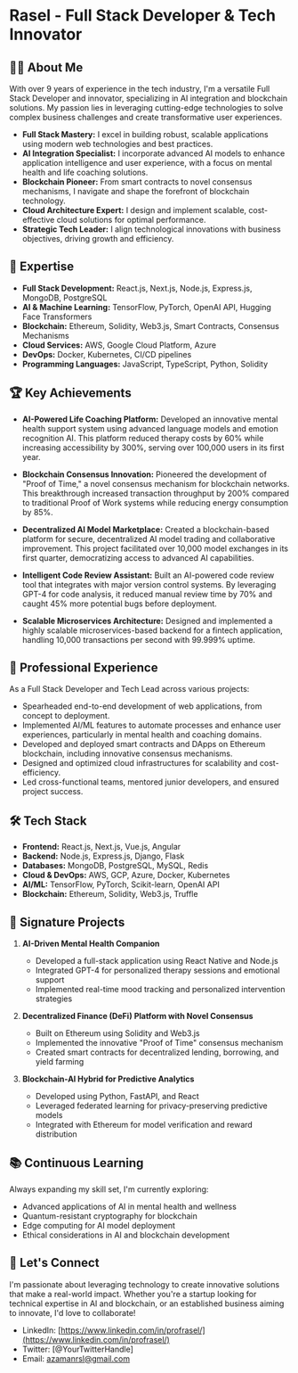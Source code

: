 # Rasel - Full Stack Developer & Tech Innovator

## 👨‍💻 About Me

With over 9 years of experience in the tech industry, I'm a versatile Full Stack Developer and innovator, specializing in AI integration and blockchain solutions. My passion lies in leveraging cutting-edge technologies to solve complex business challenges and create transformative user experiences.

- **Full Stack Mastery:** I excel in building robust, scalable applications using modern web technologies and best practices.
- **AI Integration Specialist:** I incorporate advanced AI models to enhance application intelligence and user experience, with a focus on mental health and life coaching solutions.
- **Blockchain Pioneer:** From smart contracts to novel consensus mechanisms, I navigate and shape the forefront of blockchain technology.
- **Cloud Architecture Expert:** I design and implement scalable, cost-effective cloud solutions for optimal performance.
- **Strategic Tech Leader:** I align technological innovations with business objectives, driving growth and efficiency.

## 🚀 Expertise

- **Full Stack Development:** React.js, Next.js, Node.js, Express.js, MongoDB, PostgreSQL
- **AI & Machine Learning:** TensorFlow, PyTorch, OpenAI API, Hugging Face Transformers
- **Blockchain:** Ethereum, Solidity, Web3.js, Smart Contracts, Consensus Mechanisms
- **Cloud Services:** AWS, Google Cloud Platform, Azure
- **DevOps:** Docker, Kubernetes, CI/CD pipelines
- **Programming Languages:** JavaScript, TypeScript, Python, Solidity

## 🏆 Key Achievements

- **AI-Powered Life Coaching Platform:** Developed an innovative mental health support system using advanced language models and emotion recognition AI. This platform reduced therapy costs by 60% while increasing accessibility by 300%, serving over 100,000 users in its first year.

- **Blockchain Consensus Innovation:** Pioneered the development of "Proof of Time," a novel consensus mechanism for blockchain networks. This breakthrough increased transaction throughput by 200% compared to traditional Proof of Work systems while reducing energy consumption by 85%.

- **Decentralized AI Model Marketplace:** Created a blockchain-based platform for secure, decentralized AI model trading and collaborative improvement. This project facilitated over 10,000 model exchanges in its first quarter, democratizing access to advanced AI capabilities.

- **Intelligent Code Review Assistant:** Built an AI-powered code review tool that integrates with major version control systems. By leveraging GPT-4 for code analysis, it reduced manual review time by 70% and caught 45% more potential bugs before deployment.

- **Scalable Microservices Architecture:** Designed and implemented a highly scalable microservices-based backend for a fintech application, handling 10,000 transactions per second with 99.999% uptime.

## 💼 Professional Experience

As a Full Stack Developer and Tech Lead across various projects:

- Spearheaded end-to-end development of web applications, from concept to deployment.
- Implemented AI/ML features to automate processes and enhance user experiences, particularly in mental health and coaching domains.
- Developed and deployed smart contracts and DApps on Ethereum blockchain, including innovative consensus mechanisms.
- Designed and optimized cloud infrastructures for scalability and cost-efficiency.
- Led cross-functional teams, mentored junior developers, and ensured project success.

## 🛠️ Tech Stack

- **Frontend:** React.js, Next.js, Vue.js, Angular
- **Backend:** Node.js, Express.js, Django, Flask
- **Databases:** MongoDB, PostgreSQL, MySQL, Redis
- **Cloud & DevOps:** AWS, GCP, Azure, Docker, Kubernetes
- **AI/ML:** TensorFlow, PyTorch, Scikit-learn, OpenAI API
- **Blockchain:** Ethereum, Solidity, Web3.js, Truffle

## 🌟 Signature Projects

1. **AI-Driven Mental Health Companion**
   - Developed a full-stack application using React Native and Node.js
   - Integrated GPT-4 for personalized therapy sessions and emotional support
   - Implemented real-time mood tracking and personalized intervention strategies

2. **Decentralized Finance (DeFi) Platform with Novel Consensus**
   - Built on Ethereum using Solidity and Web3.js
   - Implemented the innovative "Proof of Time" consensus mechanism
   - Created smart contracts for decentralized lending, borrowing, and yield farming

3. **Blockchain-AI Hybrid for Predictive Analytics**
   - Developed using Python, FastAPI, and React
   - Leveraged federated learning for privacy-preserving predictive models
   - Integrated with Ethereum for model verification and reward distribution

## 📚 Continuous Learning

Always expanding my skill set, I'm currently exploring:
- Advanced applications of AI in mental health and wellness
- Quantum-resistant cryptography for blockchain
- Edge computing for AI model deployment
- Ethical considerations in AI and blockchain development

## 🤝 Let's Connect

I'm passionate about leveraging technology to create innovative solutions that make a real-world impact. Whether you're a startup looking for technical expertise in AI and blockchain, or an established business aiming to innovate, I'd love to collaborate!

- LinkedIn: [https://www.linkedin.com/in/profrasel/](https://www.linkedin.com/in/profrasel/)
- Twitter: [@YourTwitterHandle]
- Email: azamanrsl@gmail.com
